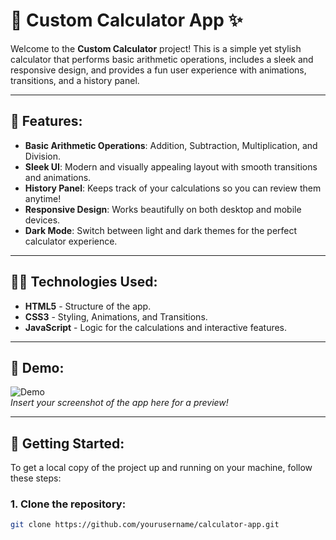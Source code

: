 # 🔢 **Custom Calculator App** ✨

Welcome to the **Custom Calculator** project! This is a simple yet stylish calculator that performs basic arithmetic operations, includes a sleek and responsive design, and provides a fun user experience with animations, transitions, and a history panel.

---

## 🚀 **Features**:

- **Basic Arithmetic Operations**: Addition, Subtraction, Multiplication, and Division.
- **Sleek UI**: Modern and visually appealing layout with smooth transitions and animations.
- **History Panel**: Keeps track of your calculations so you can review them anytime!
- **Responsive Design**: Works beautifully on both desktop and mobile devices.
- **Dark Mode**: Switch between light and dark themes for the perfect calculator experience.

---

## 🧑‍💻 **Technologies Used**:

- **HTML5** - Structure of the app.
- **CSS3** - Styling, Animations, and Transitions.
- **JavaScript** - Logic for the calculations and interactive features.

---

## 📸 **Demo**:

![Demo](https://nagendrasriram.github.io/Calculator/)  
*Insert your screenshot of the app here for a preview!*

---

## 🏁 **Getting Started**:

To get a local copy of the project up and running on your machine, follow these steps:

### 1. Clone the repository:

```bash
git clone https://github.com/yourusername/calculator-app.git
